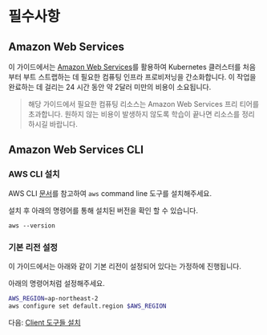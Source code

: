 # 필수사항

## Amazon Web Services

이 가이드에서는 [Amazon Web Services](https://aws.amazon.com/)를 활용하여 Kubernetes 클러스터를 처음부터 부트 스트랩하는 데 필요한 컴퓨팅 인프라 프로비저닝을 간소화합니다. 이 작업을 완료하는 데 걸리는 24 시간 동안 약 2달러 미만의 비용이 소요됩니다.

> 해당 가이드에서 필요한 컴퓨팅 리소스는 Amazon Web Services 프리 티어를 초과합니다. 원하지 않는 비용이 발생하지 않도록 학습이 끝나면 리소스를 정리하시길 바랍니다.

## Amazon Web Services CLI

### AWS CLI 설치

AWS CLI [문서](https://aws.amazon.com/cli/)를 참고하여 `aws` command line 도구를 설치해주세요.  

설치 후 아래의 명령어를 통해 설치된 버전을 확인 할 수 있습니다.

```
aws --version
```

### 기본 리전 설정

이 가이드에서는 아래와 같이 기본 리전이 설정되어 있다는 가정하에 진행됩니다.

아래의 명령어처럼 설정해주세요.

```bash
AWS_REGION=ap-northeast-2
aws configure set default.region $AWS_REGION
```

다음: [Client 도구들 설치](02-client-tools.md)
